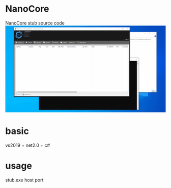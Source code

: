 # NanoCore
NanoCore stub source code
![Screenshot](Capture.gif)

# basic
vs2019 + net2.0 + c#

# usage
stub.exe host port
